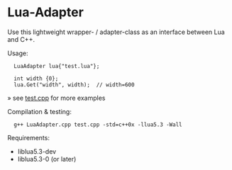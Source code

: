 # Lua-Adapter
Use this lightweight wrapper- / adapter-class as an interface between Lua and C++.

Usage:

      LuaAdapter lua{"test.lua"};      
      
      int width {0};
      lua.Get("width", width);  // width=600
» see [test.cpp](https://github.com/JlnWntr/Lua-Adapter/blob/master/test.cpp) for more examples

Compilation & testing: 
      
      g++ LuaAdapter.cpp test.cpp -std=c++0x -llua5.3 -Wall      


Requirements:
- liblua5.3-dev
- liblua5.3-0 (or later)


